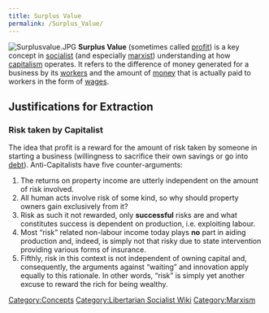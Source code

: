 ```yaml
---
title: Surplus Value
permalink: /Surplus_Value/
---
```


![](Surplusvalue.JPG "Surplusvalue.JPG") **Surplus Value** (sometimes
called [profit](profit.md "wikilink")) is a key concept in
[socialist](Socialism.md "wikilink") (and especially
[marxist](Marxism.md "wikilink")) understanding at how
[capitalism](capitalism.md "wikilink") operates. It refers to the
difference of money generated for a business by its
[workers](Working_Class.md "wikilink") and the amount of
[money](money.md "wikilink") that is actually paid to workers in the form
of [wages](Wage_Labour.md "wikilink").

## Justifications for Extraction

### Risk taken by Capitalist

The idea that profit is a reward for the amount of risk taken by someone
in starting a business (willingness to sacrifice their own savings or go
into [debt](debt.md "wikilink")). Anti-Capitalists have five
counter-arguments:

1.  The returns on property income are utterly independent on the amount
    of risk involved.
2.  All human acts involve risk of some kind, so why should property
    owners gain exclusively from it?
3.  Risk as such it not rewarded, only <strong>successful</strong> risks
    are and what constitutes success is dependent on production, i.e.
    exploiting labour.
4.  Most “risk” related non-labour income today plays
    <strong>no</strong> part in aiding production and, indeed, is simply
    not that risky due to state intervention providing various forms of
    insurance.
5.  Fifthly, risk in this context is not independent of owning capital
    and, consequently, the arguments against “waiting” and innovation
    apply equally to this rationale. In other words, “risk” is simply
    yet another excuse to reward the rich for being wealthy.

[Category:Concepts](Category:Concepts.md "wikilink") [Category:Libertarian
Socialist Wiki](Category:Libertarian_Socialist_Wiki.md "wikilink")
[Category:Marxism](Category:Marxism.md "wikilink")